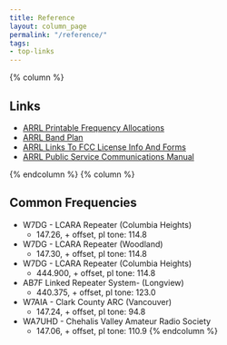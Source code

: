 ```yaml
---
title: Reference
layout: column_page
permalink: "/reference/"
tags:
- top-links
---
```


{% column %}
## Links

* [ARRL Printable Frequency Allocations](http://www.arrl.org/graphical-frequency-allocations)
* [ARRL Band Plan](http://www.arrl.org/band-plan-1)
* [ARRL Links To FCC License Info And Forms](http://www.arrl.org/fcc-license-info-and-forms)
* [ARRL Public Service Communications Manual](http://www.arrl.org/public-service-communications-manual)

{% endcolumn %}
{% column %}
## Common Frequencies
* W7DG - LCARA Repeater (Columbia Heights)
  * 147.26, + offset, pl tone: 114.8
* W7DG - LCARA Repeater (Woodland)
  * 147.30, + offset, pl tone: 114.8
* W7DG - LCARA Repeater (Columbia Heights)
  * 444.900, + offset, pl tone: 114.8
* AB7F Linked Repeater System- (Longview)
  * 440.375, + offset, pl tone: 123.0
* W7AIA - Clark County ARC (Vancouver)
    * 147.24, + offset, pl tone: 94.8
* WA7UHD - Chehalis Valley Amateur Radio Society
    * 147.06, + offset, pl tone: 110.9
{% endcolumn %}
